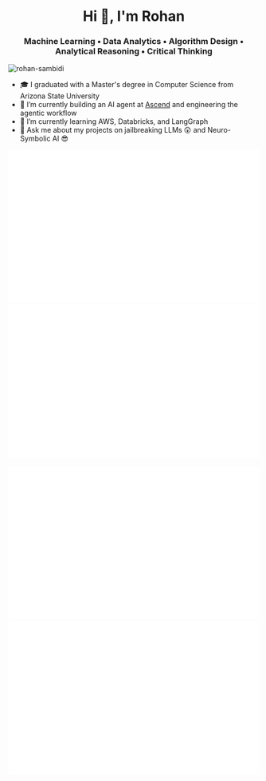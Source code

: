 <h1 align="center">Hi 👋, I'm Rohan</h1>
<h3 align="center">Machine Learning • Data Analytics • Algorithm Design • Analytical Reasoning • Critical Thinking</h3>

<p align="left"> <img src="https://komarev.com/ghpvc/?username=rohan-sambidi&label=Profile%20views&color=0e75b6&style=flat" alt="rohan-sambidi" /> </p>

- 🎓 I graduated with a Master's degree in Computer Science from Arizona State University
- 🔭 I’m currently building an AI agent at [Ascend](https://www.myascend.ai) and engineering the agentic workflow
- 🌱 I’m currently learning AWS, Databricks, and LangGraph
- 💬 Ask me about my projects on jailbreaking LLMs 😲 and Neuro-Symbolic AI 😎

![](https://raw.githubusercontent.com/Rohan-Sambidi/github-stats/master/generated/overview.svg#gh-dark-mode-only) ![](https://raw.githubusercontent.com/Rohan-Sambidi/github-stats/master/generated/languages.svg#gh-dark-mode-only)

![](https://raw.githubusercontent.com/Rohan-Sambidi/github-stats/master/generated/overview.svg#gh-light-mode-only) ![](https://raw.githubusercontent.com/Rohan-Sambidi/github-stats/master/generated/languages.svg#gh-light-mode-only)
